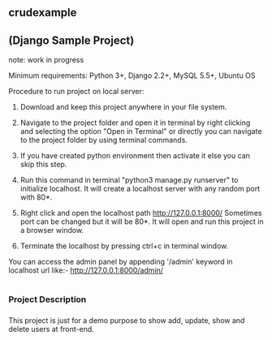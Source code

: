 # <h2>crudexample<h2> (Django Sample Project)
note: work in progress

Minimum requirements: Python 3+, Django 2.2+, MySQL 5.5+, Ubuntu OS

Procedure to run project on local server:

1. Download and keep this project anywhere in your file system.

2. Navigate to the project folder and open it in terminal by right clicking and selecting the option "Open in Terminal"
or directly you can navigate to the project folder by using terminal commands.

3. If you have created python environment then activate it else you can skip this step.

4. Run this command in terminal "python3 manage.py runserver" to initialize localhost. It will create a localhost server with any random port with 80*.

5. Right click and open the localhost path http://127.0.0.1:8000/ 
Sometimes port can be changed but it will be 80*. It will open and run this project in a browser window.

6. Terminate the localhost by pressing ctrl+c in terminal window.

You can access the admin panel by appending '/admin' keyword in localhost url like:- http://127.0.0.1:8000/admin/


# <h3>Project Description<h3>

This project is just for a demo purpose to show add, update, show and delete users at front-end.
